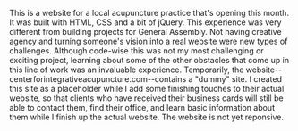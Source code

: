   This is a website for a local acupuncture practice that's opening this month. It was built 
with HTML, CSS and a bit of jQuery. This experience was very different from building projects for General Assembly. Not having creative agency and turning someone's vision into a real website were new types of challenges. Although code-wise this was not my most challenging or exciting project, learning about some of the other obstacles that come up in this line of work was an invaluable experience. 
  Temporarily, the website--centerforintegrativeacupuncture.com--contains a "dummy" site. I created this site as a placeholder while I add some finishing touches to their actual website, so that clients who have received their business cards will still be able to contact them, find their office, and learn basic information about them while I finish up the actual website. The website is not yet reponsive. 
